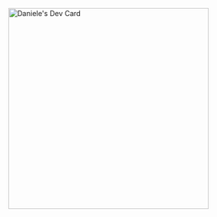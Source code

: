 <a href="https://app.daily.dev/icedany"><img src="https://api.daily.dev/devcards/9b54ee8006f948798d65402f70b8120c.png?r=ron" width="400" alt="Daniele's Dev Card"/></a>
